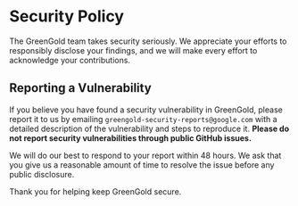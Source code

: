 # Security Policy

The GreenGold team takes security seriously. We appreciate your efforts to responsibly disclose your findings, and we will make every effort to acknowledge your contributions.

## Reporting a Vulnerability

If you believe you have found a security vulnerability in GreenGold, please report it to us by emailing `greengold-security-reports@google.com` with a detailed description of the vulnerability and steps to reproduce it. **Please do not report security vulnerabilities through public GitHub issues.**

We will do our best to respond to your report within 48 hours. We ask that you give us a reasonable amount of time to resolve the issue before any public disclosure.

Thank you for helping keep GreenGold secure.
